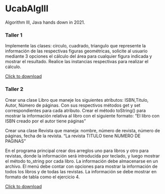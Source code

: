 # UcabAlgIII

Algorithm III, Java hands down in 2021.

### Taller 1

Implemente las clases: circulo, cuadrado, triangulo que represente la información de las respectivas figuras geométricas, solicite al usuario mediante 3 opciones el cálculo del área para cualquier figura indicada y mostrar el resultado. Realice las instancias respectivas para realizar el cálculo.

[Click to download](https://downgit.github.io/#/home?url=https://github.com/paaksing/UcabAlgIII/tree/master/Alg3Taller1Grupo3)

### Taller 2

Crear una clase Libro que maneje los siguientes atributos: ISBN,Titulo, Autor, Número de páginas. Con sus respectivos métodos get y set correspondientes para cada atributo. Crear el método toString() para mostrar la información relativa al libro con el siguiente formato:
“El libro con ISBN creado por el autor tiene páginas”

Crear una clase Revista que maneja: nombre, número de revista, número de páginas, fecha de la revista.
“La revista TITULO tiene NUMERO DE PAGINAS”

En el programa principal crear dos arreglos uno para libros y otro para revistas, donde la información será introducida por teclado, y luego mostrar el método to_string por cada libro. La información debe almacenarse en un archivo. El menú debe contar con opciones para mostrar la información de todos los libros y de todas las revistas. La información se debe mostrar en formato de tabla como el ejercicio 4.

[Click to download](https://downgit.github.io/#/home?url=https://github.com/paaksing/UcabAlgIII/tree/master/Alg3Taller2Grupo5)
